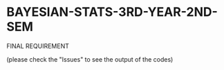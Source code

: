# BAYESIAN-STATS-3RD-YEAR-2ND-SEM
FINAL REQUIREMENT

(please check the "Issues" to see the output of the codes)
